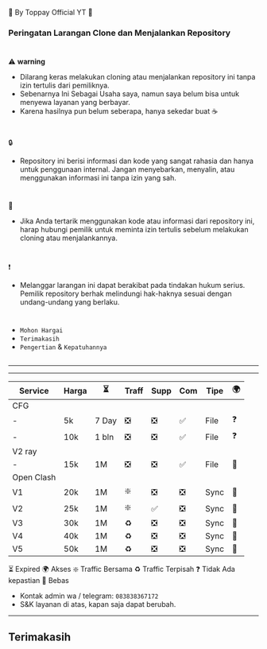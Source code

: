 🍚 By Toppay Official YT 🚀
### Peringatan Larangan Clone dan Menjalankan Repository
#
⚠️ **warning**
- Dilarang keras melakukan cloning atau menjalankan repository ini tanpa izin tertulis dari pemiliknya.
- Sebenarnya Ini Sebagai Usaha saya, namun saya belum bisa untuk menyewa layanan yang berbayar.
- Karena hasilnya pun belum seberapa, hanya sekedar buat ☕
#
🔒
- Repository ini berisi informasi dan kode yang sangat rahasia dan hanya untuk penggunaan internal. Jangan menyebarkan, menyalin, atau menggunakan informasi ini tanpa izin yang sah.
#
📩
- Jika Anda tertarik menggunakan kode atau informasi dari repository ini, harap hubungi pemilik untuk meminta izin tertulis sebelum melakukan cloning atau menjalankannya.
#
❗
- Melanggar larangan ini dapat berakibat pada tindakan hukum serius. Pemilik repository berhak melindungi hak-haknya sesuai dengan undang-undang yang berlaku.
#
- `Mohon Hargai`
- `Terimakasih`
- `Pengertian` & `Kepatuhannya`

##

---

---

| Service| Harga   |  ⏳  | Traff | Supp  | Com | Tipe | 🌍 |
| ------ | ------- | ---- | ----- | ----- | --- | ---- | -- |
| CFG|
| -      | 5k      | 7 Day | ❎    | ❎    | ✅  | File | ❓ |
| -      | 10k     | 1 bln | ❎    | ❎    | ✅  | File | ❓ |
| V2 ray |
| -      | 15k     | 1M | ❎    | ❎    | ✅  | File | 🥰 |
| Open Clash |
| V1     | 20k     | 1M | ❇️    | ❎    | ❎  | Sync | 🥰 |
| V2     | 25k     | 1M | ❇️    | ✅    | ❎  | Sync | 🥰 |
| V3     | 30k     | 1M | ♻️    | ❎    | ❎  | Sync | 🥰 |
| V4     | 40k     | 1M | ♻️    | ❎    | ❎  | Sync | 🥰 |
| V5     | 50k     | 1M | ♻️    | ❎    | ❎  | Sync | 🥰 |

⏳ Expired
🌍 Akses
❇️ Traffic Bersama
♻️ Traffic Terpisah
❓ Tidak Ada kepastian
🥰 Bebas

- Kontak admin wa / telegram: `083838367172`
- S&K
 layanan di atas, kapan saja dapat berubah.

---

##
## Terimakasih